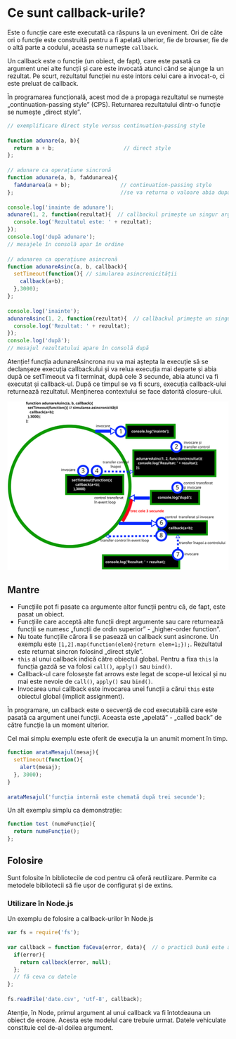 # Ce sunt callback-urile?

Este o funcție care este executată ca răspuns la un eveniment. Ori de câte ori o funcție este construită pentru a fi apelată ulterior, fie de browser, fie de o altă parte a codului, aceasta se numește `callback`.

Un callback este o funcție (un obiect, de fapt), care este pasată ca argument unei alte funcții și care este invocată atunci când se ajunge la un rezultat. Pe scurt, rezultatul funcției nu este intors celui care a invocat-o, ci este preluat de callback.

În programarea funcțională, acest mod de a propaga rezultatul se numește „continuation-passing style” (CPS). Returnarea rezultatului dintr-o funcție se numește „direct style”.

```js
// exemplificare direct style versus continuation-passing style

function adunare(a, b){
  return a + b;                      // direct style
};

// adunare ca operațiune sincronă
function adunare(a, b, faAdunarea){
  faAdunarea(a + b);                // continuation-passing style
};                                  //se va returna o valoare abia după ce callback-ul și-a încheiat execuția

console.log('inainte de adunare');
adunare(1, 2, function(rezultat){  // callbackul primește un singur argument, care reflectă evaluarea operațiunii a+b
  console.log('Rezultatul este: ' + rezultat);
});
console.log('după adunare');
// mesajele în consolă apar în ordine

// adunarea ca operațiune asincronă
function adunareAsinc(a, b, callback){
  setTimeout(function(){ // simularea asincronicității
    callback(a+b);
  },3000);
};

console.log('inainte');
adunareAsinc(1, 2, function(rezultat){  // callbackul primește un singur argument, care reflectă evaluarea operațiunii a+b
  console.log('Rezultat: ' + rezultat);
});
console.log('după');
// mesajul rezultatului apare în consolă după
```

Atenție! funcția adunareAsincrona nu va mai aștepta la execuție să se declanșeze execuția callbackului și va relua execuția mai departe și abia după ce setTimeout va fi terminat, după cele 3 secunde, abia atunci va fi executat și callback-ul. După ce timpul se va fi scurs, execuția callback-ului returnează rezultatul. Menținerea contextului se face datorită closure-ului.

![Exemplificare asincronicitate folosind Nodejs](callbacksSiEventLoop.svg)

## Mantre

- Funcțiile pot fi pasate ca argumente altor funcții pentru că, de fapt, este pasat un obiect.
- Funcțiile care acceptă alte funcții drept argumente sau care returnează funcții se numesc „funcții de ordin superior” - „higher-order function”.
- Nu toate funcțiile cărora li se pasează un callback sunt asincrone. Un exemplu este `[1,2].map(function(elem){return elem+1;});`. Rezultatul este returnat sincron folosind „direct style”.
- `this` al unui callback indică către obiectul global. Pentru a fixa `this` la funcția gazdă se va folosi `call()`, `apply()` sau `bind()`.
- Callback-ul care folosește fat arrows este legat de scope-ul lexical și nu mai este nevoie de `call()`, `apply()` sau `bind()`.
- Invocarea unui callback este invocarea unei funcții a cărui `this` este obiectul global (implicit assignment).

În programare, un callback este o secvență de cod executabilă care este pasată ca argument unei funcții. Aceasta este „apelată” - „called back” de către funcție la un moment ulterior.

Cel mai simplu exemplu este oferit de execuția la un anumit moment în timp.

```js
function arataMesajul(mesaj){
  setTimeout(function(){
    alert(mesaj);
  }, 3000);
}

arataMesajul('funcția internă este chemată după trei secunde');
```

Un alt exemplu simplu ca demonstrație:

```js
function test (numeFuncție){
  return numeFuncție();
};
```

## Folosire

Sunt folosite în bibliotecile de cod pentru că oferă reutilizare. Permite ca metodele bibliotecii să fie ușor de configurat și de extins.

### Utilizare în Node.js

Un exemplu de folosire a callback-urilor în Node.js

```js
var fs = require('fs');

var callback = function faCeva(error, data){  // o practică bună este a numi funcțiile pentru a le vedea în stivă
  if(error){
    return callback(error, null);
  };
  // fă ceva cu datele
};

fs.readFile('date.csv', 'utf-8', callback);
```

Atenție, în Node, primul argument al unui callback va fi întotdeauna un obiect de eroare. Acesta este modelul care trebuie urmat. Datele vehiculate constituie cel de-al doilea argument.
